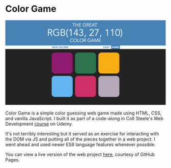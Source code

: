 # Color Game

![Color Game Screenshot](/img/Color_Game_Screenshot.png)

Color Game is a simple color guessing web game made using HTML, CSS, and vanilla JavaScript. I built it as part of a code-along in Colt Steele's Web Development [course](https://www.udemy.com/the-web-developer-bootcamp/) on Udemy. 

It's not terribly interesting but it served as an exercise for interacting with the DOM via JS and putting all of the pieces together in a web project. I went ahead and used newer ES6 language features whenever possible.

You can view a live version of the web project [here](https://do-adams.github.io/Color_Game/), courtesy of GitHub Pages.
